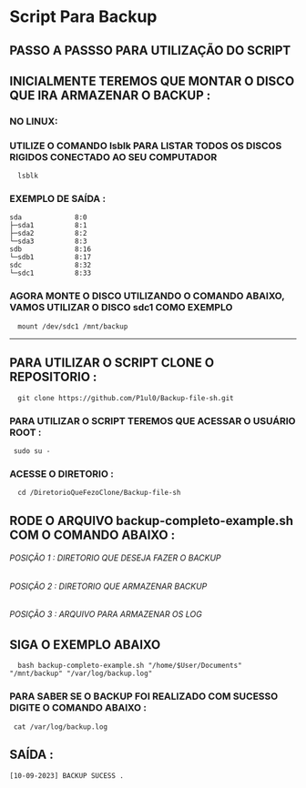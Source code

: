 # Script Para Backup

## PASSO A PASSSO PARA UTILIZAÇÃO DO SCRIPT 

## INICIALMENTE TEREMOS QUE MONTAR O DISCO QUE IRA ARMAZENAR O BACKUP :

### NO LINUX:

###  UTILIZE O COMANDO lsblk PARA LISTAR TODOS OS DISCOS RIGIDOS CONECTADO AO SEU COMPUTADOR 
```
  lsblk
```
### EXEMPLO DE SAÍDA :

```
sda             8:0    
├─sda1          8:1   
├─sda2          8:2   
└─sda3          8:3   
sdb             8:16   
└─sdb1          8:17  
sdc             8:32   
└─sdc1          8:33  

```
  

###  AGORA MONTE O DISCO UTILIZANDO O COMANDO ABAIXO, VAMOS UTILIZAR O DISCO sdc1 COMO EXEMPLO
  
```
  mount /dev/sdc1 /mnt/backup
```

-----------------------------------------------------------------------------------------------

## PARA UTILIZAR O SCRIPT CLONE O REPOSITORIO :
```
  git clone https://github.com/P1ul0/Backup-file-sh.git
```

### PARA UTILIZAR O SCRIPT TEREMOS QUE ACESSAR O USUÁRIO ROOT : 

```
 sudo su -
```

### ACESSE O DIRETORIO :

```
  cd /DiretorioQueFezoClone/Backup-file-sh
```

## RODE O ARQUIVO backup-completo-example.sh COM O COMANDO ABAIXO :

###### POSIÇÃO 1 : DIRETORIO QUE DESEJA FAZER O BACKUP
###### POSIÇÃO 2 : DIRETORIO QUE ARMAZENAR BACKUP
###### POSIÇÃO 3 : ARQUIVO PARA ARMAZENAR OS LOG

## SIGA O EXEMPLO ABAIXO

```
  bash backup-completo-example.sh "/home/$User/Documents" "/mnt/backup" "/var/log/backup.log"
```

### PARA SABER SE O BACKUP FOI REALIZADO COM SUCESSO DIGITE O COMANDO ABAIXO :

```
 cat /var/log/backup.log
```

## SAÍDA  :

```
[10-09-2023] BACKUP SUCESS .
```










